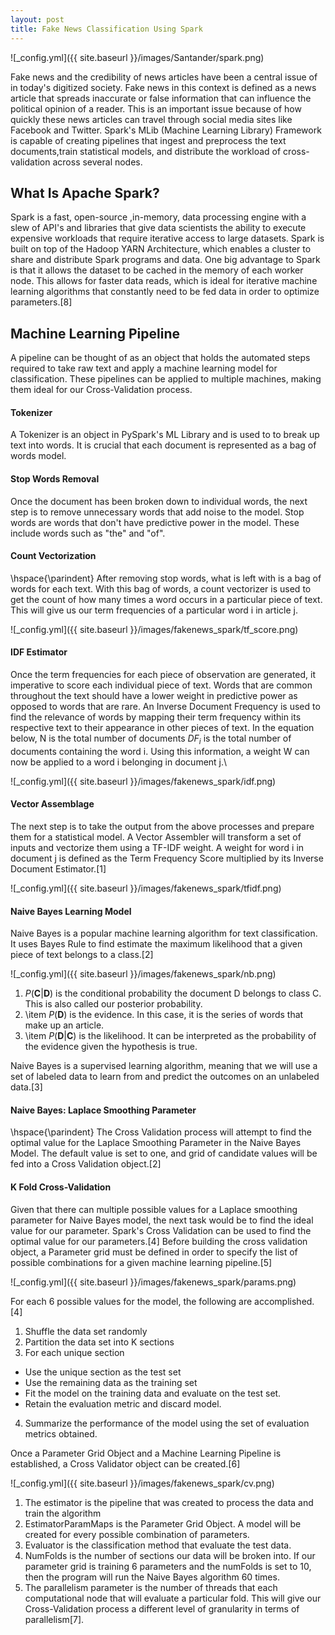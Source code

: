 ```yaml
---
layout: post
title: Fake News Classification Using Spark
---
```



![_config.yml]({{ site.baseurl }}/images/Santander/spark.png)

  Fake news and the credibility of news articles have been a central issue of in today's digitized society. Fake news in this context is defined as a news article that spreads inaccurate or false information that can influence the political opinion of a reader. This is an important issue because of how quickly these news articles can travel through social media sites like Facebook and Twitter. Spark's MLib (Machine Learning Library) Framework is capable of creating pipelines that ingest and preprocess the text documents,train statistical models, and distribute the workload of cross-validation across several nodes.



## What Is Apache Spark?
 Spark is a fast, open-source ,in-memory, data processing engine with a slew of API's and libraries that give data scientists the ability to execute expensive workloads that require iterative access to large datasets. Spark is built on top of the Hadoop YARN Architecture, which enables a cluster to share and distribute Spark programs and data. One big advantage to Spark is that it allows the dataset to be cached in the memory of each worker node. This allows for faster data reads, which is ideal for iterative machine learning algorithms that constantly need to be fed data in order to optimize parameters.[8] 


## Machine Learning Pipeline
A pipeline can be thought of as an object that holds the automated steps required to take raw text and apply a machine learning model for classification. These pipelines can be applied to multiple machines, making them ideal for our Cross-Validation process.

#### Tokenizer
 A Tokenizer is an object in PySpark's ML Library and is used to to break up text into words. It is crucial that each document is represented as a bag of words model. 

#### Stop Words Removal
 Once the document has been broken down to individual words, the next step is to remove unnecessary words that add noise to the model. Stop words are words that don't have predictive power in the model. These include words such as "the" and "of". 
 
 
#### Count Vectorization
\hspace{\parindent} After removing stop words, what is left with is a bag of words for each text. With this bag of words, a count vectorizer is used to get the count of how many times a word occurs in a particular piece of text. This will give us our term frequencies of a particular word i in article j.


![_config.yml]({{ site.baseurl }}/images/fakenews_spark/tf_score.png)

#### IDF Estimator
 Once the term frequencies for each piece of observation are generated, it imperative to score each individual piece of text. Words that are common throughout the text should have a lower weight in predictive power as opposed to words that are rare. An Inverse Document Frequency is used to find the relevance of words by mapping their term frequency within its respective text to their appearance in other pieces of text. In the equation below, N is the total number of documents $DF_{i}$ is the total number of documents containing the word i. Using this information, a weight W can now be applied to a word i belonging in document j.\\

![_config.yml]({{ site.baseurl }}/images/fakenews_spark/idf.png)



#### Vector Assemblage
The next step is to take the output from the above processes and prepare them for a statistical model. A Vector Assembler will transform a set of inputs and vectorize them using a TF-IDF weight. A weight for word i in document j is defined as the Term Frequency Score multiplied by its Inverse Document Estimator.[1]

![_config.yml]({{ site.baseurl }}/images/fakenews_spark/tfidf.png)

#### Naive Bayes Learning Model
Naive Bayes is a popular machine learning algorithm for text classification. It uses Bayes Rule to find estimate the maximum likelihood that a given piece of text belongs to a class.[2]

![_config.yml]({{ site.baseurl }}/images/fakenews_spark/nb.png)


1. $P(\textbf{C}|\textbf{D})$ is the conditional probability the document D belongs to class C. This is also called our posterior probability. 
2. \item $P(\textbf{D})$ is the evidence. In this case, it is the series of words that make up an article.
3. \item $P(\textbf{D}|\textbf{C})$ is the likelihood. It can be interpreted as the probability of the evidence given the hypothesis is true.


Naive Bayes is a supervised learning algorithm, meaning that we will use a set of labeled data to learn from and predict the outcomes on an unlabeled data.[3]

#### Naive Bayes: Laplace Smoothing Parameter
\hspace{\parindent} The Cross Validation process will attempt to find the optimal value for the Laplace Smoothing Parameter in the Naive Bayes Model. The default value is set to one, and grid of candidate values will be fed into a Cross Validation object.[2]



#### K Fold Cross-Validation

Given that there can multiple possible values for a Laplace smoothing parameter for Naive Bayes model, the next task would be to find the ideal value for our parameter. Spark's Cross Validation can be used to find the optimal value for our parameters.[4]  Before building the cross validation object, a Parameter grid must be defined in order to specify the list of possible combinations for a given machine learning pipeline.[5] 


![_config.yml]({{ site.baseurl }}/images/fakenews_spark/params.png)


For each 6 possible values for the model, the following are accomplished.[4]


	
1. Shuffle the data set randomly
2. Partition the data set into K sections
3. For each unique section 

* Use the unique section as the test set
* Use the remaining data as the training set
* Fit the model on the training data and evaluate on the test set.
* Retain the evaluation metric and discard model.

4.  Summarize the performance of the model using the set of evaluation metrics obtained.


Once a Parameter Grid Object and a Machine Learning Pipeline is established, a Cross Validator object can be created.[6]

![_config.yml]({{ site.baseurl }}/images/fakenews_spark/cv.png)


	
1. The estimator is the pipeline that was created to process the data and train the algorithm
2. EstimatorParamMaps is the Parameter Grid Object. A model will be created for every possible combination of parameters. 
3. Evaluator is the classification method that evaluate the test data.
4. NumFolds is the number of sections our data will be broken into. If our parameter grid is training 6 parameters and the numFolds is set to 10, then the program will run the Naive Bayes algorithm 60 times.
4. The parallelism parameter is the number of threads that each computational node that will evaluate a particular fold. This will give our Cross-Validation process a different level of granularity in terms of parallelism[7]. 


